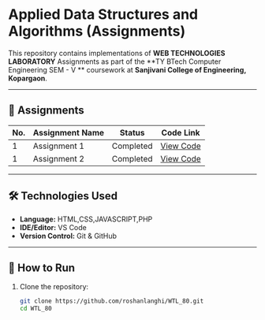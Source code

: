 # Applied Data Structures and Algorithms (Assignments)

This repository contains implementations of **WEB TECHNOLOGIES LABORATORY** Assignments as part of the **TY BTech Computer Engineering SEM - V ** coursework at **Sanjivani College of Engineering, Kopargaon**.  

---

## 📂 Assignments 

| No. | Assignment Name | Status | Code Link |
|-----|-----------------|--------|-----------|
| 1   | Assignment 1    | Completed | [View Code](./Healthcareclinic_01/HealthcareClinic) |
| 1   | Assignment 2    | Completed | [View Code](./todolist/todo.html) |

---

## 🛠️ Technologies Used
- **Language:** HTML,CSS,JAVASCRIPT,PHP
- **IDE/Editor:** VS Code
- **Version Control:** Git & GitHub

---

## 🚀 How to Run
1. Clone the repository:
   ```bash
   git clone https://github.com/roshanlanghi/WTL_80.git
   cd WTL_80
